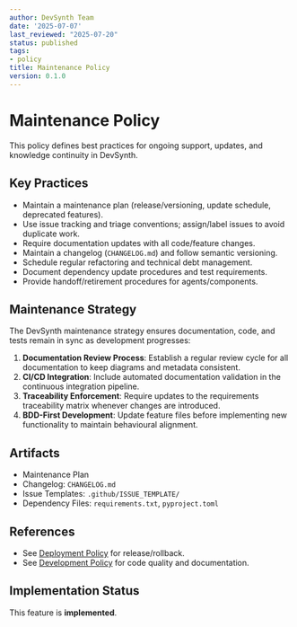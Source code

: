```yaml
---
author: DevSynth Team
date: '2025-07-07'
last_reviewed: "2025-07-20"
status: published
tags:
- policy
title: Maintenance Policy
version: 0.1.0
---
```


# Maintenance Policy

This policy defines best practices for ongoing support, updates, and knowledge continuity in DevSynth.

## Key Practices

- Maintain a maintenance plan (release/versioning, update schedule, deprecated features).
- Use issue tracking and triage conventions; assign/label issues to avoid duplicate work.
- Require documentation updates with all code/feature changes.
- Maintain a changelog (`CHANGELOG.md`) and follow semantic versioning.
- Schedule regular refactoring and technical debt management.
- Document dependency update procedures and test requirements.
- Provide handoff/retirement procedures for agents/components.

## Maintenance Strategy

The DevSynth maintenance strategy ensures documentation, code, and tests remain
in sync as development progresses:

1. **Documentation Review Process**: Establish a regular review cycle for all
   documentation to keep diagrams and metadata consistent.
2. **CI/CD Integration**: Include automated documentation validation in the
   continuous integration pipeline.
3. **Traceability Enforcement**: Require updates to the requirements
   traceability matrix whenever changes are introduced.
4. **BDD-First Development**: Update feature files before implementing new
   functionality to maintain behavioural alignment.

## Artifacts

- Maintenance Plan
- Changelog: `CHANGELOG.md`
- Issue Templates: `.github/ISSUE_TEMPLATE/`
- Dependency Files: `requirements.txt`, `pyproject.toml`

## References

- See [Deployment Policy](deployment.md) for release/rollback.
- See [Development Policy](development.md) for code quality and documentation.
## Implementation Status

This feature is **implemented**.
